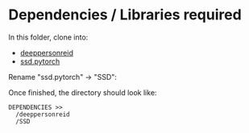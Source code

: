 # Dependencies / Libraries required

In this folder, clone into:

- [deeppersonreid](https://github.com/KaiyangZhou/deep-person-reid)
- [ssd.pytorch](https://github.com/amdegroot/ssd.pytorch)

Rename "ssd.pytorch" -> "SSD":

Once finished, the directory should look like: 
```
DEPENDENCIES >>
  /deeppersonreid
  /SSD
```

